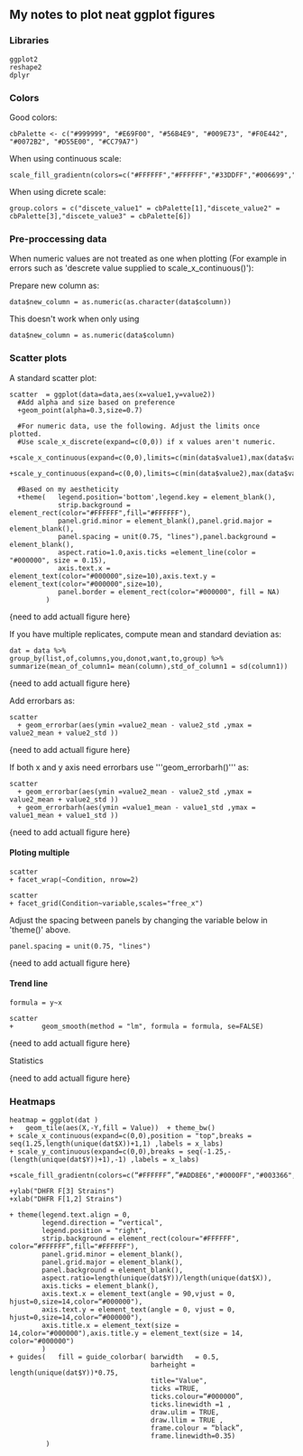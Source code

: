 ## My notes to plot neat ggplot figures

### Libraries 
    ggplot2
    reshape2
    dplyr

### Colors
Good colors:
    
    cbPalette <- c("#999999", "#E69F00", "#56B4E9", "#009E73", "#F0E442", "#0072B2", "#D55E00", "#CC79A7")

When using continuous scale:
    
    scale_fill_gradientn(colors=c("#FFFFFF","#FFFFFF","#33DDFF","#006699","#003333","#000000"))

When using dicrete scale:

    group.colors = c("discete_value1" = cbPalette[1],"discete_value2" = cbPalette[3],"discete_value3" = cbPalette[6])


### Pre-proccessing data



When numeric values are not treated as one when plotting (For example in errors such as 'descrete value supplied to scale_x_continuous()'): 

Prepare new column as:
    
    data$new_column = as.numeric(as.character(data$column))
    
This doesn't work when only using 

    data$new_column = as.numeric(data$column)



### Scatter plots

A standard scatter plot:

    scatter  = ggplot(data=data,aes(x=value1,y=value2))  
      #Add alpha and size based on preference
      +geom_point(alpha=0.3,size=0.7) 
      
      #For numeric data, use the following. Adjust the limits once plotted.
      #Use scale_x_discrete(expand=c(0,0)) if x values aren't numeric.  
      +scale_x_continuous(expand=c(0,0),limits=c(min(data$value1),max(data$value1)))
      +scale_y_continuous(expand=c(0,0),limits=c(min(data$value2),max(data$value2)))
      
      #Based on my aestheticity
      +theme(   legend.position='bottom',legend.key = element_blank(), 
                strip.background = element_rect(color="#FFFFFF",fill="#FFFFFF"),
                panel.grid.minor = element_blank(),panel.grid.major = element_blank(),
                panel.spacing = unit(0.75, "lines"),panel.background = element_blank(),
                aspect.ratio=1.0,axis.ticks =element_line(color = "#000000", size = 0.15),
                axis.text.x = element_text(color="#000000",size=10),axis.text.y = element_text(color="#000000",size=10), 
                panel.border = element_rect(color="#000000", fill = NA)
             )
             
{need to add actuall figure here} 

    
If you have multiple replicates, compute mean and standard deviation as:

    dat = data %>% 
    group_by(list,of,columns,you,donot,want,to,group) %>% 
    summarize(mean_of_column1= mean(column),std_of_column1 = sd(column1))

{need to add actuall figure here} 


Add errorbars as:

    scatter 
      + geom_errorbar(aes(ymin =value2_mean - value2_std ,ymax = value2_mean + value2_std ))

{need to add actuall figure here} 

If both x and y axis need errorbars use '''geom_errorbarh()''' as:

    scatter
      + geom_errorbar(aes(ymin =value2_mean - value2_std ,ymax = value2_mean + value2_std ))
      + geom_errorbarh(aes(ymin =value1_mean - value1_std ,ymax = value1_mean + value1_std ))

{need to add actuall figure here} 


#### Ploting multiple 
    
    scatter
    + facet_wrap(~Condition, nrow=2)
    
    scatter
    + facet_grid(Condition~variable,scales="free_x")

Adjust the spacing between panels by changing the variable below in 'theme()' above.

    panel.spacing = unit(0.75, "lines")

{need to add actuall figure here} 


#### Trend line
    formula = y~x
    
    scatter 
    +       geom_smooth(method = "lm", formula = formula, se=FALSE)

{need to add actuall figure here} 


Statistics

{need to add actuall figure here} 

### Heatmaps

    heatmap = ggplot(dat )
    +   geom_tile(aes(X,-Y,fill = Value))  + theme_bw()  
    + scale_x_continuous(expand=c(0,0),position = "top",breaks = seq(1.25,length(unique(dat$X))+1,1) ,labels = x_labs) 
    + scale_y_continuous(expand=c(0,0),breaks = seq(-1.25,-(length(unique(dat$Y))+1),-1) ,labels = x_labs)
    
    +scale_fill_gradientn(colors=c(“#FFFFFF”,”#ADD8E6","#0000FF","#003366","#000000"),limits=c(0,max(dat$Value)*1.1))
    
    +ylab("DHFR F[3] Strains")
    +xlab("DHFR F[1,2] Strains") 
    
    + theme(legend.text.align = 0,
            legend.direction = “vertical",
            legend.position = "right", 
            strip.background = element_rect(colour="#FFFFFF", color=“#FFFFFF”,fill="#FFFFFF"),
            panel.grid.minor = element_blank(),
            panel.grid.major = element_blank(),
            panel.background = element_blank(),
            aspect.ratio=length(unique(dat$Y))/length(unique(dat$X)),
            axis.ticks = element_blank(),
            axis.text.x = element_text(angle = 90,vjust = 0, hjust=0,size=14,color=“#000000"),
            axis.text.y = element_text(angle = 0, vjust = 0, hjust=0,size=14,color=“#000000"),
            axis.title.x = element_text(size = 14,color="#000000"),axis.title.y = element_text(size = 14, color="#000000")
            )
    + guides(   fill = guide_colorbar( barwidth   = 0.5, 
                                       barheight = length(unique(dat$Y))*0.75, 
                                       title="Value", 
                                       ticks =TRUE, 
                                       ticks.colour=“#000000”,
                                       ticks.linewidth =1 , 
                                       draw.ulim = TRUE, 
                                       draw.llim = TRUE , 
                                       frame.colour = “black”, 
                                       frame.linewidth=0.35)
             )
